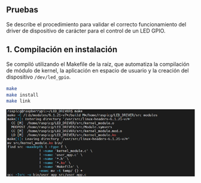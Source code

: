 ## Pruebas
Se describe el procedimiento para validar el correcto funcionamiento del driver de dispositivo de carácter para el control de un LED GPIO.

## 1. Compilación en instalación
Se compiló utilizando el Makefile de la raíz, que automatiza la compilación de módulo de kernel, la aplicación en espacio de usuario y la creación del dispositivo `/dev/led_gpio`.
```bash
make
make install
make link
```
![](https://github.com/crismaque/LED_DRIVER/blob/5f51512b496a90fb9dabbb78b849fa98d72f31d7/test/imagen_2025-06-19_081311141.png)


